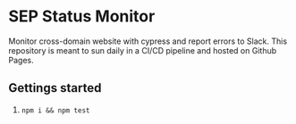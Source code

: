 # SEP Status Monitor

Monitor cross-domain website with cypress and report errors to Slack.
This repository is meant to sun daily in a CI/CD pipeline and hosted on Github Pages.

## Gettings started
1. ``npm i && npm test``